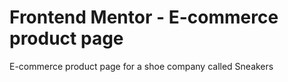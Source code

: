 # Frontend Mentor - E-commerce product page

E-commerce product page for a shoe company called Sneakers
